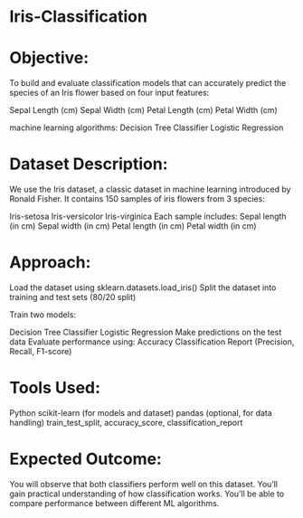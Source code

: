 # Iris-Classification

# Objective:

To build and evaluate classification models that can accurately predict the species of an Iris flower based on four input features:

Sepal Length (cm)
Sepal Width (cm)
Petal Length (cm)
Petal Width (cm)

machine learning algorithms:
Decision Tree Classifier
Logistic Regression

# Dataset Description:

We use the Iris dataset, a classic dataset in machine learning introduced by Ronald Fisher. It contains 150 samples of iris flowers from 3 species:

Iris-setosa
Iris-versicolor
Iris-virginica
Each sample includes:
Sepal length (in cm)
Sepal width (in cm)
Petal length (in cm)
Petal width (in cm)

#  Approach:

Load the dataset using sklearn.datasets.load_iris()
Split the dataset into training and test sets (80/20 split)

Train two models:

Decision Tree Classifier
Logistic Regression
Make predictions on the test data
Evaluate performance using:
Accuracy
Classification Report (Precision, Recall, F1-score)

# Tools Used:

Python
scikit-learn (for models and dataset)
pandas (optional, for data handling)
train_test_split, accuracy_score, classification_report

# Expected Outcome:

You will observe that both classifiers perform well on this dataset.
You’ll gain practical understanding of how classification works.
You’ll be able to compare performance between different ML algorithms.
 
